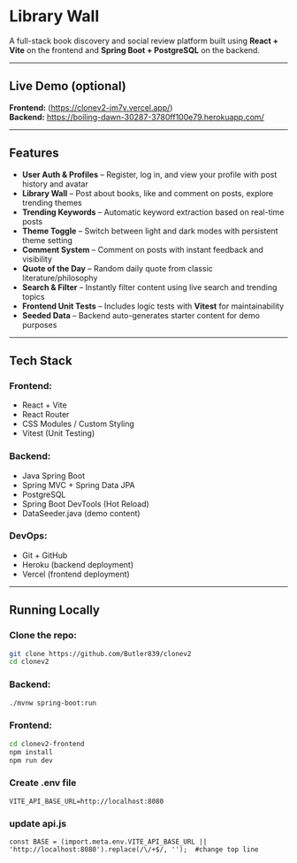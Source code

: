 #  Library Wall

A full-stack book discovery and social review platform built using **React + Vite** on the frontend and **Spring Boot + PostgreSQL** on the backend.

---

## Live Demo (optional)

**Frontend:** (https://clonev2-jm7v.vercel.app/)  
**Backend:** https://boiling-dawn-30287-3780ff100e79.herokuapp.com/

---

##  Features

- **User Auth & Profiles** – Register, log in, and view your profile with post history and avatar  
-  **Library Wall** – Post about books, like and comment on posts, explore trending themes  
-  **Trending Keywords** – Automatic keyword extraction based on real-time posts  
-  **Theme Toggle** – Switch between light and dark modes with persistent theme setting  
-  **Comment System** – Comment on posts with instant feedback and visibility  
-  **Quote of the Day** – Random daily quote from classic literature/philosophy  
-  **Search & Filter** – Instantly filter content using live search and trending topics  
-  **Frontend Unit Tests** – Includes logic tests with **Vitest** for maintainability  
-  **Seeded Data** – Backend auto-generates starter content for demo purposes

---

##  Tech Stack

### Frontend:
- React + Vite
- React Router
- CSS Modules / Custom Styling
- Vitest (Unit Testing)

### Backend:
- Java Spring Boot
- Spring MVC + Spring Data JPA
- PostgreSQL
- Spring Boot DevTools (Hot Reload)
- DataSeeder.java (demo content)

### DevOps:
- Git + GitHub
- Heroku (backend deployment)
- Vercel (frontend deployment)

---

##  Running Locally

### Clone the repo:
```bash
git clone https://github.com/Butler839/clonev2
cd clonev2
```

### Backend:
```bash
./mvnw spring-boot:run
```

### Frontend:
```bash
cd clonev2-frontend
npm install
npm run dev
```
### Create .env file
```
VITE_API_BASE_URL=http://localhost:8080
```
### update api.js
```
const BASE = (import.meta.env.VITE_API_BASE_URL || 'http://localhost:8080').replace(/\/+$/, '');  #change top line
```
